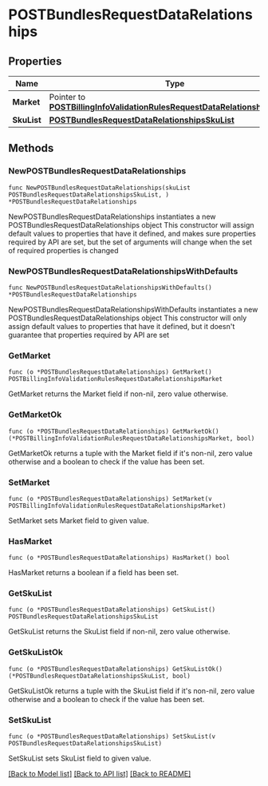 # POSTBundlesRequestDataRelationships

## Properties

Name | Type | Description | Notes
------------ | ------------- | ------------- | -------------
**Market** | Pointer to [**POSTBillingInfoValidationRulesRequestDataRelationshipsMarket**](POSTBillingInfoValidationRulesRequestDataRelationshipsMarket.md) |  | [optional] 
**SkuList** | [**POSTBundlesRequestDataRelationshipsSkuList**](POSTBundlesRequestDataRelationshipsSkuList.md) |  | 

## Methods

### NewPOSTBundlesRequestDataRelationships

`func NewPOSTBundlesRequestDataRelationships(skuList POSTBundlesRequestDataRelationshipsSkuList, ) *POSTBundlesRequestDataRelationships`

NewPOSTBundlesRequestDataRelationships instantiates a new POSTBundlesRequestDataRelationships object
This constructor will assign default values to properties that have it defined,
and makes sure properties required by API are set, but the set of arguments
will change when the set of required properties is changed

### NewPOSTBundlesRequestDataRelationshipsWithDefaults

`func NewPOSTBundlesRequestDataRelationshipsWithDefaults() *POSTBundlesRequestDataRelationships`

NewPOSTBundlesRequestDataRelationshipsWithDefaults instantiates a new POSTBundlesRequestDataRelationships object
This constructor will only assign default values to properties that have it defined,
but it doesn't guarantee that properties required by API are set

### GetMarket

`func (o *POSTBundlesRequestDataRelationships) GetMarket() POSTBillingInfoValidationRulesRequestDataRelationshipsMarket`

GetMarket returns the Market field if non-nil, zero value otherwise.

### GetMarketOk

`func (o *POSTBundlesRequestDataRelationships) GetMarketOk() (*POSTBillingInfoValidationRulesRequestDataRelationshipsMarket, bool)`

GetMarketOk returns a tuple with the Market field if it's non-nil, zero value otherwise
and a boolean to check if the value has been set.

### SetMarket

`func (o *POSTBundlesRequestDataRelationships) SetMarket(v POSTBillingInfoValidationRulesRequestDataRelationshipsMarket)`

SetMarket sets Market field to given value.

### HasMarket

`func (o *POSTBundlesRequestDataRelationships) HasMarket() bool`

HasMarket returns a boolean if a field has been set.

### GetSkuList

`func (o *POSTBundlesRequestDataRelationships) GetSkuList() POSTBundlesRequestDataRelationshipsSkuList`

GetSkuList returns the SkuList field if non-nil, zero value otherwise.

### GetSkuListOk

`func (o *POSTBundlesRequestDataRelationships) GetSkuListOk() (*POSTBundlesRequestDataRelationshipsSkuList, bool)`

GetSkuListOk returns a tuple with the SkuList field if it's non-nil, zero value otherwise
and a boolean to check if the value has been set.

### SetSkuList

`func (o *POSTBundlesRequestDataRelationships) SetSkuList(v POSTBundlesRequestDataRelationshipsSkuList)`

SetSkuList sets SkuList field to given value.



[[Back to Model list]](../README.md#documentation-for-models) [[Back to API list]](../README.md#documentation-for-api-endpoints) [[Back to README]](../README.md)


